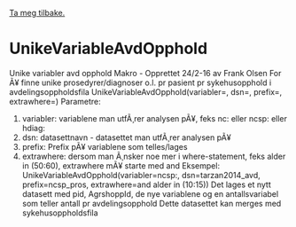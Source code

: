 [Ta meg tilbake.](./)

# UnikeVariableAvdOpphold

Unike variabler avd opphold Makro - Opprettet 24/2-16 av Frank Olsen
For Ã¥ finne unike prosedyrer/diagnoser o.l. pr pasient pr sykehusopphold i avdelingsoppholdsfila
UnikeVariableAvdOpphold(variabler=, dsn=, prefix=, extrawhere=)
Parametre:
1. variabler: variablene man utfÃ¸rer analysen pÃ¥, feks nc: eller ncsp: eller hdiag:
2. dsn: datasettnavn - datasettet man utfÃ¸rer analysen pÃ¥
3. prefix: Prefix pÃ¥ variablene som telles/lages
4. extrawhere: dersom man Ã¸nsker noe mer i where-statement, feks alder in (50:60),
extrawhere mÃ¥ starte med and
Eksempel: UnikeVariableAvdOpphold(variabler=ncsp:, dsn=tarzan2014_avd, prefix=ncsp_pros, extrawhere=and alder in (10:15))
Det lages et nytt datasett med pid, AgrshoppId, de nye variablene og en antallsvariabel som teller antall pr avdelingsopphold
Dette datasettet kan merges med sykehusoppholdsfila
